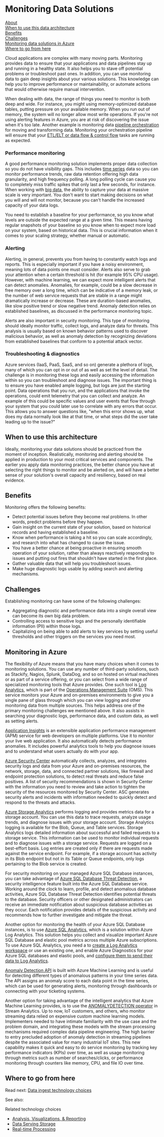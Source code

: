 # Monitoring Data Solutions

[About]()  
[When to use this data architecture](#whentouse)  
[Benefits](#benefits)  
[Challenges](#challenges)  
[Monitoring data solutions in Azure](#inazure)   
[Where to go from here](#wheretogo)  

<a name="about"></a>

Cloud applications are complex with many moving parts. Monitoring provides data to ensure that your applications and data pipelines stay up and running in a healthy state. It also helps you to stave off potential problems or troubleshoot past ones. In addition, you can use monitoring data to gain deep insights about your various solutions. This knowledge can help you to improve performance or maintainability, or automate actions that would otherwise require manual intervention.

When dealing with data, the range of things you need to monitor is both deep and wide. For instance, you might using memory-optimized database tables, putting pressure on your available memory. When you run out of memory, the system will no longer allow most write operations. If you're not using alerting features in Azure, you are at risk of discovering the issue when it's too late. Another example is monitoring data [pipeline orchestration](../technology-choices/pipeline-orchestration-data-movement.md) for moving and transforming data. Monitoring your orchestration pipeline will ensure that your [ETL/ELT or data flow & control flow](../common-architectures/data-pipeline.md) tasks are running as expected.

### Performance monitoring

A good performance monitoring solution implements proper data collection so you do not have visibility gaps. This includes [time series](../pipeline-patterns/time-series.md) data so you can monitor performance trends, raw data retention offering high data granularity, and high frequency polling. A long polling cycle can cause you to completely miss traffic spikes that only last a few seconds, for instance. When working with [big data](../common-architectures/big-data.md), the ability to capture your data at massive scale is very important. You don't want to start making decisions on what you will and will not monitor, because you can't handle the increased capacity of your data logs.

You need to establish a baseline for your performance, so you know what levels are outside the expected range at a given time. This means having regular snapshots of your baseline so you know when to expect more load on your system, based on historical data. This is crucial information when it comes to your scaling strategy, whether manual or automatic.

### Alerting

Alerting, in general, prevents you from having to constantly watch logs and reports. This is especially important if you have a noisy environment, meaning lots of data points one must consider. Alerts also serve to grab your attention when a certain threshold is hit (for example 95% CPU usage). However, with machine learning, we can expect more intelligent alerts that can detect anomalies. Anomalies, for example, could be a slow decrease in free memory over a long time, which can be indicative of a memory leak, or the number of web service requests that are stable in a range might dramatically increase or decrease. These are duration-based anomalies, like slow positive trend or slow negative trend. Anomaly detection relies on established baselines, as discussed in the performance monitoring topic.

Alerts are also important in security monitoring. This type of monitoring should ideally monitor traffic, collect logs, and analyze data for threats. This analysis is usually based on known behavior patterns used to discover malicious behavior, as well as anomaly detection by recognizing deviations from established baselines that conform to a potential attack vector.

### Troubleshooting & diagnostics

Azure services (IaaS, PaaS, SaaS, and so on) generate a plethora <!--This is one of those words that might be challenging for ESL readers and only appears on MSDN a little over 100 times. I'm not sure if you want to emphasize the idea of too many, like surplus, excess, or overabundance or if you just mean a number or many or?--> of logs, many of which you can opt in or out of as well as set the level of detail. The challenge is in monitoring these logs and easily accessing the information within so you can troubleshoot and diagnose issues. The important thing is to ensure you have enabled ample logging, but logs are just the starting point. Data operations that you run, and the applications that invoke the operations, could emit telemetry that you can collect and analyze. An example of this could be specific values and user events that flow through your system that you could later use to correlate with any errors that occur. This allows you to answer questions like, "when this error shows up, what does my data normally look like at that time, or what steps did the user take leading up to the issue?"

## <a name="whentouse"></a>When to use this architecture

Ideally, monitoring your data solutions should be practiced from the moment of inception. Realistically, monitoring and alerting should be applied in production to your most critical services and components. The earlier you apply data monitoring practices, the better chance you have at selecting the right things to monitor and be alerted on, and will have a better sense of your solution's overall capacity and resiliency, based on real evidence.

## <a name="benefits"></a>Benefits

Monitoring offers the following benefits:

* Detect potential issues before they become real problems. In other words, predict problems before they happen.
* Gain insight on the current state of your solution, based on historical records and having established a baseline.
* Know when performance is taking a hit so you can scale accordingly, and research into what has changed to cause the issue.
* You have a better chance at being proactive in ensuring smooth operation of your solution, rather than always reactively responding to issues and putting out fires that shouldn't have started in the first place.
* Gather valuable data that will help you troubleshoot issues.
* Make huge diagnostic logs usable by adding search and alerting mechanisms.

## <a name="challenges"></a>Challenges

Establishing monitoring can have some of the following challenges:

* Aggregating diagnostic and performance data into a single overall view can become its own big data problem.
* Controlling access to sensitive logs and the personally identifiable information (PII) within those logs.
* Capitalizing on being able to add alerts to key services by setting useful thresholds and other triggers on the services you need most.

## <a name="inazure"></a>Monitoring in Azure

The flexibility of Azure means that you have many choices when it comes to monitoring solutions. You can use any number of third-party solutions, such as Stackify, Nagios, Splunk, DataDog, and so on hosted on virtual machines or as part of a service offering, or you can select from a wide range of specialized monitoring tools that Azure provides. One such tool is [Log Analytics](https://docs.microsoft.com/azure/log-analytics/log-analytics-overview), which is part of the [Operations Management Suite](https://docs.microsoft.com/azure/operations-management-suite/operations-management-suite-overview) (OMS). This service monitors your Azure and on-premises environments to give you a single pane of glass through which you can view logging and other monitoring data from multiple sources. This helps address one of the primary monitoring challenges we mentioned above. It also assists in searching your diagnostic logs, performance data, and custom data, as well as setting alerts.

[Application Insights](https://docs.microsoft.com/azure/application-insights/app-insights-overview) is an extensible application performance management (APM) service for web developers on multiple platforms. Use it to monitor your live web application. It also automatically detects performance anomalies. It includes powerful analytics tools to help you diagnose issues and to understand what users actually do with your app.

[Azure Security Center](https://docs.microsoft.com/azure/security-center/security-center-intro) automatically collects, analyzes, and integrates security logs and data from your Azure and on-premises resources, the network, storage, data, and connected partner solutions, like firewall and endpoint protection solutions, to detect real threats and reduce false positives. A list of security recommendations is shown in Security Center with the information you need to review and take action to tighten the security of the resources monitored by Security Center. ASC generates security alerts and incidents with information needed to quickly detect and respond to the threats and attacks.

[Azure Storage Analytics](https://docs.microsoft.com/rest/api/storageservices/fileservices/storage-analytics) performs logging and provides metrics data for a storage account. You can use this data to trace requests, analyze usage trends, and diagnose issues with your storage account. Storage Analytics logging is available for the Blob, Queue, and Table services. Storage Analytics logs detailed information about successful and failed requests to a storage service. This information can be used to monitor individual requests and to diagnose issues with a storage service. Requests are logged on a best-effort basis. Log entries are created only if there are requests made against the service endpoint. For example, if a storage account has activity in its Blob endpoint but not in its Table or Queue endpoints, only logs pertaining to the Blob service is created.

For security monitoring on your managed Azure SQL Database instances, you can take advantage of [Azure SQL Database Threat Detection](https://docs.microsoft.com/azure/sql-database/sql-database-threat-detection), a security intelligence feature built into the Azure SQL Database service. Working around the clock to learn, profile, and detect anomalous database activities, Azure SQL Database Threat Detection identifies potential threats to the database. Security officers or other designated administrators can receive an immediate notification about suspicious database activities as they occur. Each notification provides details of the suspicious activity and recommends how to further investigate and mitigate the threat.

Another option for monitoring the health of your Azure SQL Database instances, is to use [Azure SQL Analytics](https://docs.microsoft.com/azure/log-analytics/log-analytics-azure-sql), which is a solution within Azure Log Analytics. This solution helps you collect and visualize important Azure SQL Database and elastic pool metrics across multiple Azure subscriptions. To use Azure SQL Analytics, you need a to [create a Log Analytics workspace](https://docs.microsoft.com/en-us/azure/log-analytics/log-analytics-quick-create-workspace) or use an existing one, and enable Azure Diagnostics for your Azure SQL databases and elastic pools, and [configure them to send their data to Log Analytics](https://docs.microsoft.com/azure/sql-database/sql-database-metrics-diag-logging).

[Anomaly Detection API](https://docs.microsoft.com/azure/machine-learning/team-data-science-process/apps-anomaly-detection-api) is built with Azure Machine Learning and is useful for detecting different types of anomalous patterns in your time series data. The API assigns an anomaly score to each data point in the time series, which can be used for generating alerts, monitoring through dashboards or connecting with your ticketing systems.

Another option for taking advantage of the intelligent analytics that Azure Machine Learning provides, is to use the [ANOMALYDETECTION operator](https://docs.microsoft.com/azure/stream-analytics/stream-analytics-machine-learning-anomaly-detection) in Stream Analytics. Up to now, IoT customers, and others, who monitor streaming data relied on expensive custom machine learning models. Implementers needed to have intimate familiarity with the use case and the problem domain, and integrating these models with the stream processing mechanisms required complex data pipeline engineering. The high barrier to entry precluded adoption of anomaly detection in streaming pipelines despite the associated value for many industrial IoT sites. This new capability makes it quick and easy to do service monitoring by tracking key performance indicators (KPIs) over time, as well as usage monitoring through metrics such as number of searches/clicks, or performance monitoring through counters like memory, CPU, and file IO over time.

## <a name="wheretogo"></a>Where to go from here
Read next:
[Data ingest technology choices](../technology-choices/data-ingest.md)

See also:

Related technology choices
- [Analysis, Visualizations, & Reporting](../technology-choices/analysis-visualizations-reporting.md)
- [Data Serving Storage](../technology-choices/data-serving-storage.md)
- [Real-time Processing](../technology-choices/real-time-processing.md)